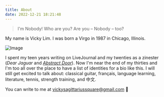 ```yaml
---
title: About
date: 2022-12-21 18:21:48
---
```


> I'm Nobody! Who are you?
Are you – Nobody – too?

My name is Vicky Lim. I was born a Virgo in 1987 in Chicago, Illinois.

![Image](https://d2w9rnfcy7mm78.cloudfront.net/33193119/original_23b5c5dcbbe96563a3fa4ef0ab4205d4.jpg?1735065657?bc=0)

I spent my teen years writing on LiveJournal and my twenties as a zinester (_Dear Jaguar_ and [_Abstract Door_](https://vickylim.com/abstract-door-zine)). Now I'm near the end of my thirties and I'm too all over the place to have a list of identities for a bio like this. I will still get excited to talk about: classical guitar, français, language learning, literature, tennis, strength training, and 中文. 

You can write to me at vickysagittariussquare@gmail.com 💌